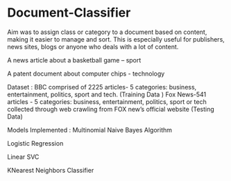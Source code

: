 # Document-Classifier

Aim was to assign class or category to a document based on content, making it easier to manage and sort. This is especially useful for publishers, news sites, blogs or anyone who deals with a lot of content. 

A news article about a basketball game – sport

A patent document about computer chips - technology

Dataset : BBC comprised of 2225 articles- 5 categories: business, entertainment, politics, sport and tech. (Training Data ) 
Fox News-541 articles - 5 categories: business, entertainment, politics, sport or tech collected through web crawling from FOX new’s official website (Testing Data)

Models Implemented : 
Multinomial Naive Bayes Algorithm

Logistic Regression

Linear SVC

KNearest Neighbors Classifier

